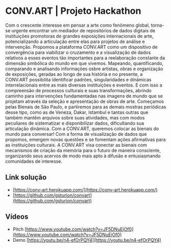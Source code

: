 # CONV.ART | Projeto Hackathon
Com o crescente interesse em pensar a arte como fenômeno global, torna-se urgente encontrar um mediador de repositórios de dados digitais de instituições promotoras de grandes exposições internacionais de arte, potencializando a articulação entre elas para projetos de análise e intervenção. Propomos a plataforma CONV.ART como um dispositivo de convergência para viabilizar o cruzamento e a visualização de dados relativos a esses eventos tão importantes para a reelaboração constante da dimensão simbólica do mundo em que vivemos. Mapeando, quantificando, comparando e analisando informações osbre artistas, obras e organização de exposições, geradas ao longo de sua história e no presente, a CONV.ART possibilita identificar padrões, singularidades e dinâmicas interrelacionais entre as mais diversas instituições e eventos. E com isso a compreensão de processos culturais e suas transformações, abrindo caminho para intervenções fundamentadas nas imagens de mundo que se projetam através da seleção e apresentação de obras de arte. Começamos pelas Bienais de São Paulo, e partiremos para as demais mostras periódicas desse tipo, como as de Veneza, Dakar, Istambul e tantas outras que também mantêm arquivos sobre suas atividades, mas com modos peculiares de sistematizar e disponibilizar dados, dificultando sua articulação dinâmica. Com a CONV.ART, queremos colocar as bienais do mundo para conversar! Com a forma de visualização de dados que propomos, emergem novas questões e se fomentam ações afirmativas para as instituições culturais. A CONV.ART visa conectar as bienais com mecanismos de criação da memória para o futuro de maneira consciente, organizando seus acervos de modo mais apto à difusão e entusiasmando comunidades de interesse.

## Link solução
- [https://conv-art.herokuapp.com/](https://conv-art.herokuapp.com/)
- [https://github.com/gsturion/convart](https://github.com/gsturion/convart)

## Vídeos 
- Pitch [https://www.youtube.com/watch?v=JF5DNuEjOf0](https://www.youtube.com/watch?v=JF5DNuEjOf0)
- Demo [https://youtu.be/n4-efOrPQY4](https://youtu.be/n4-efOrPQY4)
